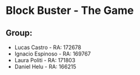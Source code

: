 # Block Buster - The Game

## Group:
- Lucas Castro - RA: 172678
- Ignacio Espinoso - RA: 169767
- Laura Politi - RA: 171803
- Daniel Helu - RA: 166215
